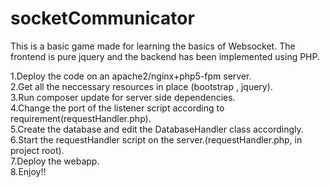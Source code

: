 # socketCommunicator

This is a basic game made for learning the basics of Websocket. 
The frontend is pure jquery and the backend has been implemented using PHP.

1.Deploy the code on an apache2/nginx+php5-fpm server.<br>
2.Get all the neccessary resources in place (bootstrap , jquery).<br>
3.Run composer update for server side dependencies.<br>
4.Change the port of the listener script according to requirement(requestHandler.php).<br>
5.Create the database and edit the DatabaseHandler class accordingly.<br>
6.Start the requestHandler script on the server.(requestHandler.php, in project root).<br>
7.Deploy the webapp.<br>
8.Enjoy!!<br>

